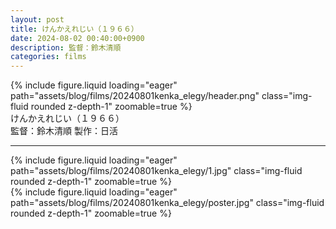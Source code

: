 ```yaml
---
layout: post
title: けんかえれじい（１９６６）
date: 2024-08-02 00:40:00+0900
description: 監督：鈴木清順
categories: films
---
```


<div class="col-sm mt-3 mt-md-0">
    {% include figure.liquid loading="eager" path="assets/blog/films/20240801kenka_elegy/header.png" class="img-fluid rounded z-depth-1" zoomable=true %}
</div>
けんかえれじい（１９６６）<br>
監督：鈴木清順
製作：日活
<hr>

<div class="row mt-3">
    <div class="col-sm mt-3 mt-md-0">
        {% include figure.liquid loading="eager" path="assets/blog/films/20240801kenka_elegy/1.jpg" class="img-fluid rounded z-depth-1" zoomable=true %}
    </div>
</div>

<div class="row mt-3">
    <div class="col-sm mt-3 mt-md-0">
        {% include figure.liquid loading="eager" path="assets/blog/films/20240801kenka_elegy/poster.jpg" class="img-fluid rounded z-depth-1" zoomable=true %}
    </div>
</div>